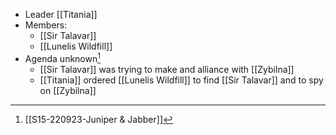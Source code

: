 - Leader [[Titania]]
- Members:
	- [[Sir Talavar]]
	- [[Lunelis Wildfill]]
- Agenda unknown[^S15]
	- [[Sir Talavar]] was trying to make and alliance with [[Zybilna]]
	- [[Titania]] ordered [[Lunelis Wildfill]] to find [[Sir Talavar]] and to spy on [[Zybilna]]



[^S15]: [[S15-220923-Juniper & Jabber]]

